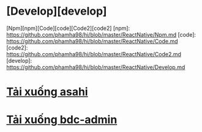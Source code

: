# [Develop][develop]
[Npm][npm][Code][code][Code2][code2]
[npm]: https://github.com/phamha98/hi/blob/master/ReactNative/Npm.md
[code]: https://github.com/phamha98/hi/blob/master/ReactNative/Code.md
[code2]: https://github.com/phamha98/hi/blob/master/ReactNative/Code2.md
[develop]: https://github.com/phamha98/hi/blob/master/ReactNative/Develop.md

# [Tải xuống asahi][asahi]
[asahi]:https://drive.google.com/file/d/1DiKMX0T7eeA7QYdvyPybQsAtVYo_7_Fy/view?usp=sharing

# [Tải xuống bdc-admin][bdc-admin]
[bdc-admin]: https://drive.google.com/file/d/1qwoAnlR1F2Jf91czDnTVivSgO8Otze2k/view?usp=sharing
